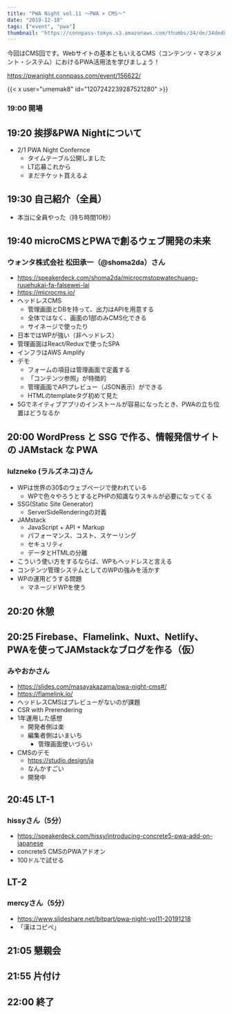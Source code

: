 ```yaml
---
title: "PWA Night vol.11 ～PWA × CMS～"
date: "2019-12-18"
tags: ["event", "pwa"]
thumbnail: "https://connpass-tokyo.s3.amazonaws.com/thumbs/34/de/34ded8d0597173d77961c4f28d74c1ea.png"
---
```


今回はCMS回です。Webサイトの基本ともいえるCMS（コンテンツ・マネジメント・システム）におけるPWA活用法を学びましょう！

https://pwanight.connpass.com/event/156622/

{{< x user="umemak8" id="1207242239287521280" >}}

### 19:00	開場

## 19:20	挨拶&PWA Nightについて
* 2/1 PWA Night Confernce
  - タイムテーブル公開しました
  - LT応募これから
  - まだチケット買えるよ

## 19:30	自己紹介（全員）
* 本当に全員やった（持ち時間10秒）

## 19:40	microCMSとPWAで創るウェブ開発の未来
### ウォンタ株式会社 松田承一（@shoma2da）さん
* https://speakerdeck.com/shoma2da/microcmstopwatechuang-ruuehukai-fa-falsewei-lai
* https://microcms.io/
* ヘッドレスCMS
  - 管理画面とDBを持って、出力はAPIを用意する
  - 全体ではなく、画面の1部のみCMS化できる
  - サイネージで使ったり
* 日本ではWPが強い（非ヘッドレス）
* 管理画面はReact/Reduxで使ったSPA
* インフラはAWS Amplify
* デモ
  - フォームの項目は管理画面で定義する
  - 「コンテンツ参照」が特徴的
  - 管理画面でAPIプレビュー（JSON表示）ができる
  - HTMLのtemplateタグ初めて見た
* 5Gでネイティブアプリのインストールが容易になったとき、PWAの立ち位置はどうなるか

## 20:00	WordPress と SSG で作る、情報発信サイト の JAMstack な PWA
### lulzneko (ラルズネコ)さん
* WPは世界の30$のウェブページで使われている
  - WPで色々やろうとするとPHPの知識なりスキルが必要になってくる
* SSG(Static Site Generator)
  - ServerSideRenderingの対義
* JAMstack
  - JavaScript + API + Markup
  - パフォーマンス、コスト、スケーリング
  - セキュリティ
  - データとHTMLの分離
* こういう使い方をするならば、WPもヘッドレスと言える
* コンテンツ管理システムとしてのWPの強みを活かす
* WPの運用どうする問題
  - マネージドWPを使う

## 20:20	休憩

## 20:25	Firebase、Flamelink、Nuxt、Netlify、PWAを使ってJAMstackなブログを作る（仮）
### みやおかさん
* https://slides.com/masayakazama/pwa-night-cms#/
* https://flamelink.io/
* ヘッドレスCMSはプレビューがないのが課題
* CSR with Prerendering
* 1年運用した感想
  - 開発者側は楽
  - 編集者側はいまいち
    - 管理画面使いづらい
* CMSのデモ
  - https://studio.design/ja
  - なんかすごい
  - 開発中

## 20:45	LT-1
### hissyさん（5分）
* https://speakerdeck.com/hissy/introducing-concrete5-pwa-add-on-japanese
* concrete5 CMSのPWAアドオン
* 100ドルで試せる

## LT-2
### mercyさん（5分）
* https://www.slideshare.net/bitpart/pwa-night-vol11-20191218
* 「漢はコピペ」

## 21:05	懇親会

## 21:55	片付け

## 22:00	終了
